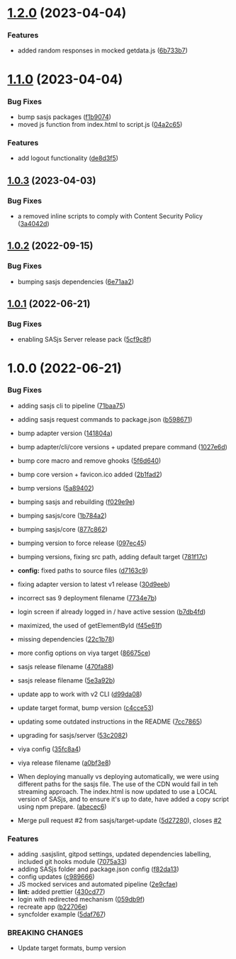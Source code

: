 # [1.2.0](https://github.com/sasjs/minimal-seed-app/compare/v1.1.0...v1.2.0) (2023-04-04)


### Features

* added random responses in mocked getdata.js ([6b733b7](https://github.com/sasjs/minimal-seed-app/commit/6b733b729618f3f0a339710e5ad61a33bc338372))

# [1.1.0](https://github.com/sasjs/minimal-seed-app/compare/v1.0.3...v1.1.0) (2023-04-04)


### Bug Fixes

* bump sasjs packages ([f1b9074](https://github.com/sasjs/minimal-seed-app/commit/f1b90749b3c0c778a329702ca0bdc3c6785142df))
* moved js function from index.html to script.js ([04a2c65](https://github.com/sasjs/minimal-seed-app/commit/04a2c65cdeef42a3db3f884605e49977c06b9c74))


### Features

* add logout functionality ([de8d3f5](https://github.com/sasjs/minimal-seed-app/commit/de8d3f55dd94287e99402b5ed36aaa56b09e6383))

## [1.0.3](https://github.com/sasjs/minimal-seed-app/compare/v1.0.2...v1.0.3) (2023-04-03)


### Bug Fixes

* a removed inline scripts to comply with Content Security Policy ([3a4042d](https://github.com/sasjs/minimal-seed-app/commit/3a4042df010bdc400419b5197d89316408db5ad0))

## [1.0.2](https://github.com/sasjs/minimal-seed-app/compare/v1.0.1...v1.0.2) (2022-09-15)


### Bug Fixes

* bumping sasjs dependencies ([6e71aa2](https://github.com/sasjs/minimal-seed-app/commit/6e71aa2da4fd37f6a72eb1f277526ea603623470))

## [1.0.1](https://github.com/sasjs/minimal-seed-app/compare/v1.0.0...v1.0.1) (2022-06-21)


### Bug Fixes

* enabling SASjs Server release pack ([5cf9c8f](https://github.com/sasjs/minimal-seed-app/commit/5cf9c8f213c57dffab94d8293cbd65ecabf0dfa7))

# 1.0.0 (2022-06-21)


### Bug Fixes

* adding sasjs cli to pipeline ([71baa75](https://github.com/sasjs/minimal-seed-app/commit/71baa75b9f344024ebd6ee4a931a58603024f5d3))
* adding sasjs request commands to package.json ([b598671](https://github.com/sasjs/minimal-seed-app/commit/b5986714d34df8afcf1a5b315c65d4a9a87c881a))
* bump adapter version ([141804a](https://github.com/sasjs/minimal-seed-app/commit/141804a35881d9bbed40c93d29f6720c8956d723))
* bump adapter/cli/core versions + updated prepare command ([1027e6d](https://github.com/sasjs/minimal-seed-app/commit/1027e6da73b1a807fad4bfa67da3bf1bee46900e))
* bump core macro and remove ghooks ([5f6d640](https://github.com/sasjs/minimal-seed-app/commit/5f6d640dc4d4df1dd987df7583187de97ca7cb1d))
* bump core version + favicon.ico added ([2b1fad2](https://github.com/sasjs/minimal-seed-app/commit/2b1fad22db1078173efcc02d9e34910978dab48d))
* bump versions ([5a89402](https://github.com/sasjs/minimal-seed-app/commit/5a89402f264a29f8a884502fc09557d68616c174))
* bumping sasjs and rebuilding ([f029e9e](https://github.com/sasjs/minimal-seed-app/commit/f029e9ea2f969856a4b95d4858c80e035fedf159))
* bumping sasjs/core ([1b784a2](https://github.com/sasjs/minimal-seed-app/commit/1b784a219025a5e370a8c44fad8b5863f2bdf413))
* bumping sasjs/core ([877c862](https://github.com/sasjs/minimal-seed-app/commit/877c86233a923bf02733fba74ebc3a7f2c12aac1))
* bumping version to force release ([097ec45](https://github.com/sasjs/minimal-seed-app/commit/097ec45f09303ac2b5962fc88534a84172280ea2))
* bumping versions, fixing src path, adding default target ([781f17c](https://github.com/sasjs/minimal-seed-app/commit/781f17cf043fbf23ae7fa2ccb0eb86833a23c6a2))
* **config:** fixed paths to source files ([d7163c9](https://github.com/sasjs/minimal-seed-app/commit/d7163c96e1bcfb9da14d8ee167a46110616472ad))
* fixing adapter version to latest v1 release ([30d9eeb](https://github.com/sasjs/minimal-seed-app/commit/30d9eeb7b21136d843908ee11d05d1e08ec28c3a))
* incorrect sas 9 deployment filename ([7734e7b](https://github.com/sasjs/minimal-seed-app/commit/7734e7b72b04131f4826580fb5c17656b5e1d615))
* login screen if already logged in / have active session ([b7db4fd](https://github.com/sasjs/minimal-seed-app/commit/b7db4fdb524d1cefa9becdc191f4c752e2dd0d6f))
* maximized, the used of getElementById ([f45e61f](https://github.com/sasjs/minimal-seed-app/commit/f45e61f69e92e035922e0b2f9114abc3ac189f19))
* missing dependencies ([22c1b78](https://github.com/sasjs/minimal-seed-app/commit/22c1b787ace108056a76743ef821b22cc96e1bda))
* more config options on viya target ([86675ce](https://github.com/sasjs/minimal-seed-app/commit/86675ce8fcbae2760e948a9e6f7b117b089a8d8e))
* sasjs release filename ([470fa88](https://github.com/sasjs/minimal-seed-app/commit/470fa88ff5a7584f735a26269e61c0c79ed46599))
* sasjs release filename ([5e3a92b](https://github.com/sasjs/minimal-seed-app/commit/5e3a92bf60e1942ecb0e0b65f71ddb32ae21dfd8))
* update app to work with v2 CLI ([d99da08](https://github.com/sasjs/minimal-seed-app/commit/d99da080b480d0cfbaadb8dc506a6c7a4c79895a))
* update target format, bump version ([c4cce53](https://github.com/sasjs/minimal-seed-app/commit/c4cce53ff581e3301d9c433545905d075cc36475))
* updating some outdated instructions in the README ([7cc7865](https://github.com/sasjs/minimal-seed-app/commit/7cc78654e882a66eaf33fa83546a2f162800774b))
* upgrading for sasjs/server ([53c2082](https://github.com/sasjs/minimal-seed-app/commit/53c2082a834b01394cdc7c827e2990aef7eebe86))
* viya config ([35fc8a4](https://github.com/sasjs/minimal-seed-app/commit/35fc8a4090e79b78a15edb8094f5867e2a7f3da7))
* viya release filename ([a0bf3e8](https://github.com/sasjs/minimal-seed-app/commit/a0bf3e8904d2555eea9b1497307e5ee4453ee4c9))
* When deploying manually vs deploying automatically, we were using different paths for the sasjs file.  The use of the CDN would fail in teh streaming approach.  The index.html is now updated to use a LOCAL version of SASjs, and to ensure it's up to date, have added a copy script using npm prepare. ([abecec6](https://github.com/sasjs/minimal-seed-app/commit/abecec6169ec25ba9358abf72f61bf6f19b8d2d1))


* Merge pull request #2 from sasjs/target-update ([5d27280](https://github.com/sasjs/minimal-seed-app/commit/5d272805b86cbad9e6d6278b8e4f10eebbe0e2a6)), closes [#2](https://github.com/sasjs/minimal-seed-app/issues/2)


### Features

* adding .sasjslint, gitpod settings, updated dependencies labelling, included git hooks module ([7075a33](https://github.com/sasjs/minimal-seed-app/commit/7075a331db24ba914f68fddaae0b0d26e65a5a3c))
* adding SASjs folder and package.json config ([f82da13](https://github.com/sasjs/minimal-seed-app/commit/f82da1390781377c8dac9cf84d344d9f13fda3ac))
* config updates ([c989666](https://github.com/sasjs/minimal-seed-app/commit/c989666099abed1bb1f9ce6e359ae787834f68e4))
* JS mocked services and automated pipeline ([2e9cfae](https://github.com/sasjs/minimal-seed-app/commit/2e9cfae252a17b51a78ec226dd78b7ce3156240b))
* **lint:** added prettier ([430cd77](https://github.com/sasjs/minimal-seed-app/commit/430cd771bdb537561b3f2a6823501ba7e8466c6f))
* login with redirected mechanism ([059db9f](https://github.com/sasjs/minimal-seed-app/commit/059db9f9fdf42cccf14ac8df807df1d0cdae95c2))
* recreate app ([b22706e](https://github.com/sasjs/minimal-seed-app/commit/b22706e5294fb2fde2f356a22f9c856bdec05ffb))
* syncfolder example ([5daf767](https://github.com/sasjs/minimal-seed-app/commit/5daf76736c705e943a3daa98edc2ba0c13f0bd97))


### BREAKING CHANGES

* Update target formats, bump version
